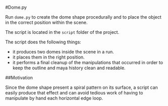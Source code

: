 #Dome.py

Run `dome.py` to create the dome shape procedurally and to place the object in the correct position within the scene.

The script is located in the `script` folder of the project.

The script does the following things:

* it produces two domes inside the scene in a run.
* it places them in the right position.
* it performs a final cleanup of the manipulations that occurred in order to keep the outline and maya history clean and readable.

##Motivation

Since the dome shape present a spiral pattern on its surface, a script can easily produce that effect and can avoid tedious work of having to manipulate by hand each horizontal edge loop.
